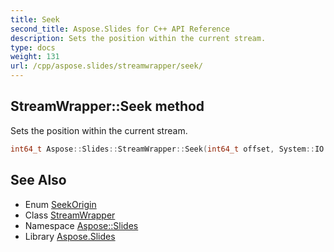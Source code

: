 ```yaml
---
title: Seek
second_title: Aspose.Slides for C++ API Reference
description: Sets the position within the current stream.
type: docs
weight: 131
url: /cpp/aspose.slides/streamwrapper/seek/
---
```

## StreamWrapper::Seek method


Sets the position within the current stream.

```cpp
int64_t Aspose::Slides::StreamWrapper::Seek(int64_t offset, System::IO::SeekOrigin origin) override
```

## See Also

* Enum [SeekOrigin](../../../system.io/seekorigin/)
* Class [StreamWrapper](../)
* Namespace [Aspose::Slides](../../)
* Library [Aspose.Slides](../../../)
